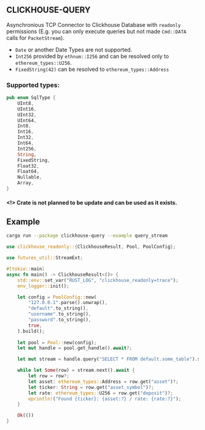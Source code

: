 ## CLICKHOUSE-QUERY

Asynchronious TCP Connector to Clickhouse Database with `readonly` permissions (E.g. you can only execute queries but not made `Cmd::DATA` calls for `PacketStream`).

- `Date` or another Date Types are not supported.
- `Int256` provided by `ethnum::I256` and can be resolved only to `ethereum_types::U256`.
- `FixedString(42)` can be resolved to `ethereum_types::Address`

### Supported types:
```rust
pub enum SqlType {
    UInt8,
    UInt16,
    UInt32,
    UInt64,
    Int8,
    Int16,
    Int32,
    Int64,
    Int256,
    String,
    FixedString,
    Float32,
    Float64,
    Nullable,
    Array,
}
```

#### <!> Crate is not planned to be update and can be used as it exists.

## Example

```sh
cargo run --package clickhouse-query --example query_stream 
```

```rust
use clickhouse_readonly::{ClickhouseResult, Pool, PoolConfig};

use futures_util::StreamExt;

#[tokio::main]
async fn main() -> ClickhouseResult<()> {
    std::env::set_var("RUST_LOG", "clickhouse_readonly=trace");
    env_logger::init();

    let config = PoolConfig::new(
        "127.0.0.1".parse().unwrap(),
        "default".to_string(),
        "username".to_string(),
        "password".to_string(),
        true,
    ).build();
    
    let pool = Pool::new(config);
    let mut handle = pool.get_handle().await?;

    let mut stream = handle.query("SELECT * FROM default.some_table").stream();

    while let Some(row) = stream.next().await {
        let row = row?;
        let asset: ethereum_types::Address = row.get("asset")?;
        let ticker: String = row.get("asset_symbol")?;
        let rate: ethereum_types::U256 = row.get("deposit")?;
        eprintln!("Found {ticker}: {asset:?} / rate: {rate:?}");
    }

    Ok(())
}
```